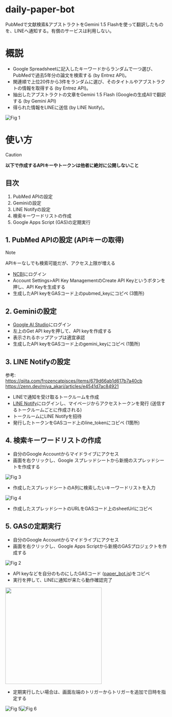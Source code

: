 # daily-paper-bot
PubMedで文献検索&アブストラクトをGemini 1.5 Flashを使って翻訳したものを、LINEへ通知する。有償のサービスは利用しない。

# 概説
- Google Spreadsheetに記入したキーワードからランダムで一つ選び、PubMedで過去5年分の論文を検索する (by Entrez API)。
- 関連順で上位20件から3件をランダムに選び、そのタイトルやアブストラクトの情報を取得する (by Entrez API)。
- 抽出したアブストラクトの文章をGemini 1.5 Flash (Googleの生成AI)で翻訳する (by Gemini API)
- 得られた情報をLINEに送信 (by LINE Notify)。

![Fig 1](/image/fig1.png)

# 使い方
> [!CAUTION]
> **以下で作成するAPIキーやトークンは他者に絶対に公開しないこと**

## 目次
1. PubMed APIの設定
2. Geminiの設定
3. LINE Notifyの設定
4. 検索キーワードリストの作成
5. Google Apps Script (GAS)の定期実行

## 1. PubMed APIの設定 (APIキーの取得)
> [!NOTE]
> APIキーなしでも検索可能だが、アクセス上限が増える  

- [NCBI](https://www.ncbi.nlm.nih.gov/)にログイン
- Account Settings>API Key ManagementのCreate API Keyというボタンを押し、API Keyを生成する
- 生成したAPI keyをGASコード上のpubmed_keyにコピペ (3箇所)

## 2. Geminiの設定
- [Google AI Studio](https://ai.google.dev/aistudio?hl=ja)にログイン
- 左上のGet API keyを押して、API keyを作成する
- 表示されるホップアップは適宜承認
- 生成したAPI keyをGASコード上のgemini_keyにコピペ (1箇所)

## 3. LINE Notifyの設定

参考:  
https://qiita.com/frozencatpisces/items/679d66ab1d617b7a40cb  
https://zenn.dev/miya_akari/articles/e4541d7ac84921

- LINEで通知を受け取るトークルームを作成
- [LINE Notify](https://notify-bot.line.me/ja/)にログインし、マイページからアクセストークンを発行 (送信するトークルームごとに作成される)
- トークルームにLINE Notifyを招待
- 発行したトークンをGASコード上のline_tokenにコピペ (1箇所)
  
## 4. 検索キーワードリストの作成
- 自分のGoogle Accountからマイドライブにアクセス
- 画面を右クリックし、Google スプレッドシートから新規のスプレッドシートを作成する

![Fig 3](/image/fig3.png)

- 作成したスプレッドシートのA列に検索したいキーワードリストを入力

![Fig 4](/image/fig4.png)

- 作成したスプレッドシートのURLをGASコード上のsheetUrlにコピペ

## 5. GASの定期実行

- 自分のGoogle Accountからマイドライブにアクセス
- 画面を右クリックし、Google Apps Scriptから新規のGASプロジェクトを作成する

![Fig 2](/image/fig2.png)

- API keyなどを自分のものにしたGASコード ([paper_bot.js](/paper_bot.js))をコピペ
- 実行を押して、LINEに通知が来たら動作確認完了

 <img src="/image/fig7.png" width="300">

- 定期実行したい場合は、画面左端のトリガーからトリガーを追加で日時を指定する  

![Fig 5](/image/fig5.png)![Fig 6](/image/fig6.png)
